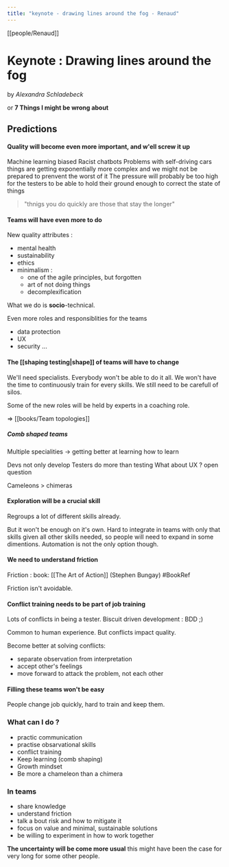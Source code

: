```yaml
---
title: "keynote - drawing lines around the fog - Renaud"
---
```

[[people/Renaud]]

# Keynote : Drawing lines around the fog
by _Alexandra Schladebeck_

or
 **7 Things I might be wrong about**

## Predictions

#### Quality will become even more important, and w'ell screw it up

 Machine learning biased
 Racist chatbots
 Problems with self-driving cars
 things are getting exponentially more complex and we might not be prepared to prenvent the worst of it
 The pressure will probably be too high for the testers to be able to hold their ground enough to correct the state of things
> "thnigs you do quickly are those that stay the longer"

#### Teams will have even more to do
New quality attributes :
- mental health
- sustainability
- ethics
- minimalism :
	- one of the agile principles, but forgotten
	- art of not doing things
	- decomplexification

What we do is **socio**-technical.

Even more roles and responsiblities for the teams
- data protection
- UX
- security
...

#### The [[shaping testing|shape]] of teams will have to change

We'll need specialists. Everybody won't be able to do it all.
We won't have the time to continuously train for every skills.
We still need to be carefull of silos.

Some of the new roles will be held by experts in a coaching role.

=> [[books/Team topologies]]

##### Comb shaped teams
Multiple specialities
-> getting better at learning how to learn

Devs not only develop
Testers do more than testing
What about UX ?  open question

Cameleons > chimeras

#### Exploration will be a crucial skill
Regroups a lot of different skills already.

But it won't be enough on it's own. Hard to integrate in teams with only that skills given all other skills needed, so people will need to expand in some dimentions.
Automation is not the only option though.

#### We need to understand friction

Friction : book:  [[The Art of Action]] (Stephen Bungay) #BookRef

Friction isn't avoidable.

#### Conflict training needs to be part of job training
Lots of conflicts in being a tester.
Biscuit driven development : BDD ;)

Common to human experience.
But conflicts impact quality.

Become better at solving conflicts:
- separate observation from interpretation
- accept other's feelings
- move forward to attack the problem, not each other

#### Filling these teams won't be easy

People change job quickly, hard to train and keep them.

### What can I do ?

- practic communication
- practise obsarvational skills
- conflict training
- Keep learning (comb shaping)
- Growth mindset
- Be more a chameleon than a chimera

### In teams
- share knowledge
- understand friction
- talk a bout risk and how to mitigate it 
- focus on value and minimal, sustainable solutions
- be willing to experiment in how to work together

**The uncertainty will be come more usual**
this might have been the case for very long for some other people.





